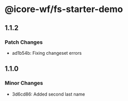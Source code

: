 # @icore-wf/fs-starter-demo

## 1.1.2

### Patch Changes

- ad1b54b: Fixing changeset errors

## 1.1.0

### Minor Changes

- 3d6cd86: Added second last name
